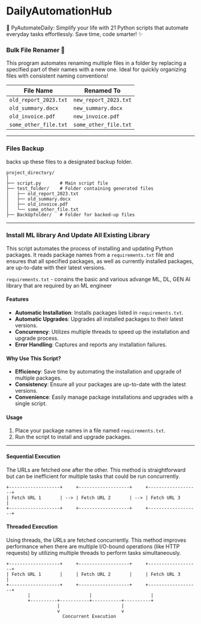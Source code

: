 # DailyAutomationHub

🚀 PyAutomateDaily: Simplify your life with 21 Python scripts that automate everyday tasks effortlessly. Save time, code smarter! ✨

### Bulk File Renamer 📂

This program automates renaming multiple files in a folder by replacing a specified part of their names with a new one. Ideal for quickly organizing files with consistent naming conventions!


| **File Name**              | **Renamed To**          |  
|----------------------------|-------------------------|  
| `old_report_2023.txt`      | `new_report_2023.txt`   |  
| `old_summary.docx`         | `new_summary.docx`      |  
| `old_invoice.pdf`          | `new_invoice.pdf`       |  
| `some_other_file.txt`      | `some_other_file.txt`   |  

---

### Files Backup 

backs up these files to a designated backup folder.

```
project_directory/
│
├── script.py       # Main script file
├── test_folder/    # Folder containing generated files
│   ├── old_report_2023.txt
│   ├── old_summary.docx
│   ├── old_invoice.pdf
│   └── some_other_file.txt
├── BackUpfolder/   # Folder for backed-up files
```
---
### Install ML library And Update All Existing Library

This script automates the process of installing and updating Python packages. It reads package names from a `requirements.txt` file and ensures that all specified packages, as well as currently installed packages, are up-to-date with their latest versions.

``` requirements.txt ``` - conains the basic and various advange ML, DL, GEN AI library that are required by an ML engineer

#### Features

- **Automatic Installation**: Installs packages listed in `requirements.txt`.
- **Automatic Upgrades**: Upgrades all installed packages to their latest versions.
- **Concurrency**: Utilizes multiple threads to speed up the installation and upgrade process.
- **Error Handling**: Captures and reports any installation failures.

#### Why Use This Script?

- **Efficiency**: Save time by automating the installation and upgrade of multiple packages.
- **Consistency**: Ensure all your packages are up-to-date with the latest versions.
- **Convenience**: Easily manage package installations and upgrades with a single script.

#### Usage

1. Place your package names in a file named `requirements.txt`.
2. Run the script to install and upgrade packages.

---

#### Sequential Execution

The URLs are fetched one after the other. This method is straightforward but can be inefficient for multiple tasks that could be run concurrently.

```
+-------------------+     +-------------------+     +-------------------+
| Fetch URL 1       | --> | Fetch URL 2       | --> | Fetch URL 3       |
+-------------------+     +-------------------+     +-------------------+
```

#### Threaded Execution

Using threads, the URLs are fetched concurrently. This method improves performance when there are multiple I/O-bound operations (like HTTP requests) by utilizing multiple threads to perform tasks simultaneously.

```
+-------------------+     +-------------------+     +-------------------+
| Fetch URL 1       |     | Fetch URL 2       |     | Fetch URL 3       |
+-------------------+     +-------------------+     +-------------------+
        |                      |                      |
        +----------+-----------+-----------+----------+
                   |                       |
                   v                       v
                     Concurrent Execution
```

